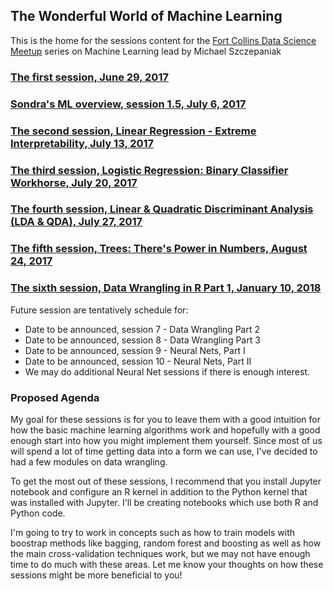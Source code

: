 ## The Wonderful World of Machine Learning
This is the home for the sessions content for the [Fort Collins Data Science Meetup](https://www.meetup.com/Fort-Collins-Data-Science/) series on Machine Learning lead by Michael Szczepaniak

### [The first session, June 29, 2017](https://www.meetup.com/Fort-Collins-Data-Science/events/240483138/)
### [Sondra's ML overview, session 1.5, July 6, 2017](https://www.meetup.com/Fort-Collins-Data-Science/events/240982515/)
### [The second session, Linear Regression - Extreme Interpretability, July 13, 2017](https://www.meetup.com/Fort-Collins-Data-Science/events/241236268/)
### [The third session, Logistic Regression: Binary Classifier Workhorse, July 20, 2017](https://www.meetup.com/Fort-Collins-Data-Science/events/241725026/)
### [The fourth session, Linear & Quadratic Discriminant Analysis (LDA & QDA), July 27, 2017](https://www.meetup.com/Fort-Collins-Data-Science/events/241919131/)
### [The fifth session, Trees: There's Power in Numbers, August 24, 2017](https://www.meetup.com/Fort-Collins-Data-Science/events/242413786/)
### [The sixth session, Data Wrangling in R Part 1, January 10, 2018](https://www.meetup.com/Fort-Collins-Data-Science/events/246091015/)

Future session are tentatively schedule for:

- Date to be announced, session 7 - Data Wrangling Part 2
- Date to be announced, session 8 - Data Wrangling Part 3
- Date to be announced, session 9 - Neural Nets, Part I
- Date to be announced, session 10 - Neural Nets, Part II
- We may do additional Neural Net sessions if there is enough interest.

### Proposed Agenda

My goal for these sessions is for you to leave them with a good intuition for how the basic machine learning algorithms work and hopefully with a good enough start into how you might implement them yourself.  Since most of us will spend a lot of time getting data into a form we can use, I've decided to had a few modules on data wrangling.

To get the most out of these sessions, I recommend that you install Jupyter notebook and configure an R kernel in addition to the Python kernel that was installed with Jupyter.  I'll be creating notebooks which use both R and Python code.

I'm going to try to work in concepts such as how to train models with boostrap methods like bagging, random forest and boosting as well as how the main cross-validation techniques work, but we may not have enough time to do much with these areas. Let me know your thoughts on how these sessions might be more beneficial to you!